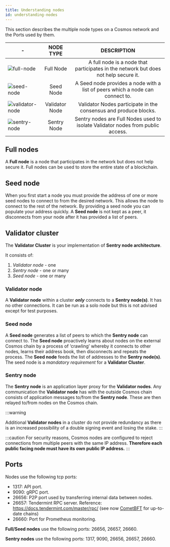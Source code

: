 ```yaml
---
title: Understanding nodes
id: understanding-nodes
---
```


This section describes the multiple node types on a Cosmos network and the Ports used by them.  

|-|**NODE TYPE**|**DESCRIPTION**|
|-|:-----:|:-----:|
|![full-node](@site/static/img/full-node.png)|Full Node| A full node is a node that participates in the network but does not help secure it. |-|Full nodes can be used to store the entire state of a blockchain. |
|![seed-node](@site/static/img/seed-node.png)|Seed Node | A Seed node provides a node with a list of peers which a node can connect to. |
|![validator-node](@site/static/img/validator-node.png)|Validator Node| Validator Nodes participate in the consensus and produce blocks.|
|![sentry-node](@site/static/img/sentry-node.png)|Sentry Node| Sentry nodes are Full Nodes used to isolate Validator nodes from public access.|


## Full nodes

A **Full node** is a node that participates in the network but does not help secure it. Full nodes can be used to store the entire state of a blockchain.

## Seed node

When you first start a node you must provide the address of one or more seed nodes to connect to from the desired network. This allows the node to connect to the rest of the network. By providing a seed node you can populate your address quickly. A **Seed node** is not kept as a peer, it disconnects from your node after it has provided a list of peers.

## Validator cluster 

The **Validator Cluster** is your implementation of **Sentry node architecture**.

It consists of:
1. *Validator node* - one 
2. *Sentry node* - one or many 
3. *Seed node* - one or many

### Validator node
A **Validator node** within a cluster ***only*** connects to a **Sentry node(s)**. It has no other connections. It can be run as a solo node but this is not advised except for test purposes. 

### Seed node

A **Seed node** generates a list of peers to which the **Sentry node** can connect to. The **Seed node** proactively learns about nodes on the external Cosmos chain by a process of ‘crawling’ whereby it connects to other nodes, learns their address book, then disconnects and repeats the process. The **Seed node** feeds the list of addresses to the **Sentry node(s)**.
    The seed node is a *mandatory requirement* for a **Validator Cluster**. 

### Sentry node

The **Sentry node** is an application layer proxy for the **Validator nodes**. Any communication the **Validator node** has with the outside Cosmos chain consists of application messages to/from the **Sentry node**. These are then relayed to/from nodes on the Cosmos chain. 

:::warning

Additional **Validator nodes** in a cluster do not provide redundancy as there is an increased possibility of a double signing event and losing the stake.
:::

:::caution
For security reasons, Cosmos nodes are configured to reject connections from multiple peers with the same IP address. **Therefore each public facing node must have its own public IP address.**
:::

## Ports

Nodes use the following tcp ports:
- 1317: API port.
- 9090: gRPC port.
- 26656: P2P port used by transferring internal data between nodes.
- 26657: Tendermint RPC server. Reference: https://docs.tendermint.com/master/rpc/ (see now [CometBFT](https://docs.cometbft.com/v0.38/) for up-to-date chains)
- 26660: Port for Prometheus monitoring.

**Full/Seed nodes** use the following ports: 26656, 26657, 26660.

**Sentry nodes** use the following ports: 1317, 9090, 26656, 26657, 26660.
